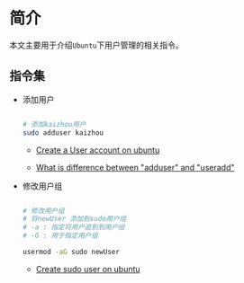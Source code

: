 # 简介

本文主要用于介绍`Ubuntu`下用户管理的相关指令。

## 指令集

* 添加用户

  ```sh
  
  # 添加kaizhou用户
  sudo adduser kaizhou
  
  ```
  
  * [Create a User account on ubuntu ](https://www.cyberciti.biz/faq/create-a-user-account-on-ubuntu-linux/)
  
  * [What is difference between "adduser" and "useradd"](https://askubuntu.com/questions/345974/what-is-the-difference-between-adduser-and-useradd)
  
  
* 修改用户组

  ```sh
  
  # 修改用户组
  # 将newUser 添加到sudo用户组
  # -a : 指定将用户追到到用户组
  # -G : 用于指定用户组
  
  usermod -aG sudo newUser
  ```
  
  * [Create sudo user on ubuntu](https://phoenixnap.com/kb/how-to-create-sudo-user-on-ubuntu)
